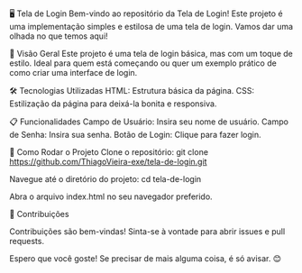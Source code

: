🖥️ Tela de Login
Bem-vindo ao repositório da Tela de Login! Este projeto é uma implementação simples e estilosa de uma tela de login. Vamos dar uma olhada no que temos aqui!

🚀 Visão Geral
Este projeto é uma tela de login básica, mas com um toque de estilo. Ideal para quem está começando ou quer um exemplo prático de como criar uma interface de login.

🛠️ Tecnologias Utilizadas
HTML: Estrutura básica da página.
CSS: Estilização da página para deixá-la bonita e responsiva.

📋 Funcionalidades
Campo de Usuário: Insira seu nome de usuário.
Campo de Senha: Insira sua senha.
Botão de Login: Clique para fazer login.

🚀 Como Rodar o Projeto
Clone o repositório:
git clone https://github.com/ThiagoVieira-exe/tela-de-login.git

Navegue até o diretório do projeto:
cd tela-de-login

Abra o arquivo index.html no seu navegador preferido.

🤝 Contribuições

Contribuições são bem-vindas! Sinta-se à vontade para abrir issues e pull requests.

Espero que você goste! Se precisar de mais alguma coisa, é só avisar. 😊
